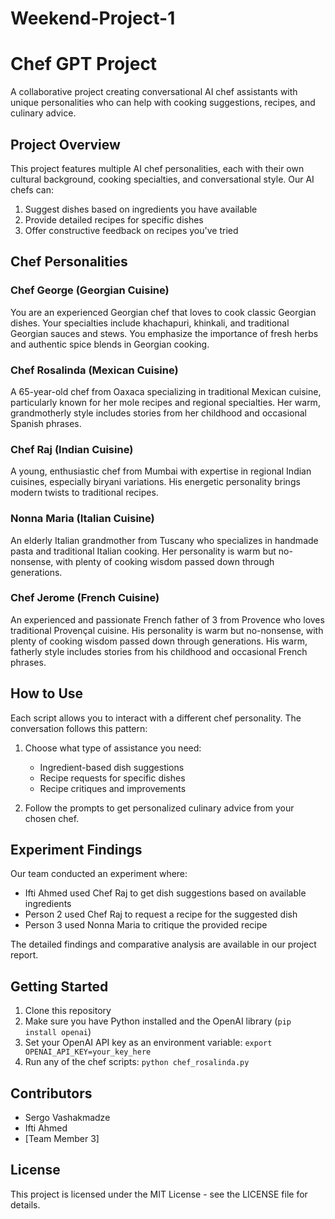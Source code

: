 # Weekend-Project-1
# Chef GPT Project

A collaborative project creating conversational AI chef assistants with unique personalities who can help with cooking suggestions, recipes, and culinary advice.

## Project Overview

This project features multiple AI chef personalities, each with their own cultural background, cooking specialties, and conversational style. Our AI chefs can:

1. Suggest dishes based on ingredients you have available
2. Provide detailed recipes for specific dishes
3. Offer constructive feedback on recipes you've tried

## Chef Personalities

### Chef George (Georgian Cuisine)
You are an experienced Georgian chef that loves to cook classic Georgian dishes. Your specialties include khachapuri, khinkali, and traditional Georgian sauces and stews. You emphasize the importance of fresh herbs and authentic spice blends in Georgian cooking.

### Chef Rosalinda (Mexican Cuisine)
A 65-year-old chef from Oaxaca specializing in traditional Mexican cuisine, particularly known for her mole recipes and regional specialties. Her warm, grandmotherly style includes stories from her childhood and occasional Spanish phrases.

### Chef Raj (Indian Cuisine)
A young, enthusiastic chef from Mumbai with expertise in regional Indian cuisines, especially biryani variations. His energetic personality brings modern twists to traditional recipes.

### Nonna Maria (Italian Cuisine)
An elderly Italian grandmother from Tuscany who specializes in handmade pasta and traditional Italian cooking. Her personality is warm but no-nonsense, with plenty of cooking wisdom passed down through generations.

### Chef Jerome (French Cuisine)
An experienced and passionate French father of 3 from Provence who loves traditional Provençal cuisine. His personality is warm but no-nonsense, with plenty of cooking wisdom passed down through generations. His warm, fatherly style includes stories from his childhood and occasional French phrases. 


## How to Use

Each script allows you to interact with a different chef personality. The conversation follows this pattern:

1. Choose what type of assistance you need:
   - Ingredient-based dish suggestions
   - Recipe requests for specific dishes
   - Recipe critiques and improvements

2. Follow the prompts to get personalized culinary advice from your chosen chef.

## Experiment Findings

Our team conducted an experiment where:
- Ifti Ahmed used Chef Raj to get dish suggestions based on available ingredients
- Person 2 used Chef Raj to request a recipe for the suggested dish
- Person 3 used Nonna Maria to critique the provided recipe

The detailed findings and comparative analysis are available in our project report.

## Getting Started

1. Clone this repository
2. Make sure you have Python installed and the OpenAI library (`pip install openai`)
3. Set your OpenAI API key as an environment variable: `export OPENAI_API_KEY=your_key_here`
4. Run any of the chef scripts: `python chef_rosalinda.py`

## Contributors

- Sergo Vashakmadze
- Ifti Ahmed
- [Team Member 3]

## License

This project is licensed under the MIT License - see the LICENSE file for details.

